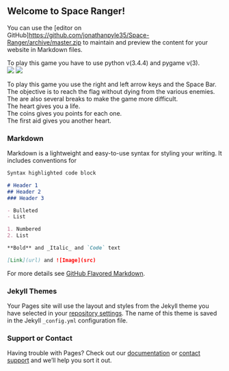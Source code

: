 ## Welcome to Space Ranger!

You can use the [editor on GitHub]https://github.com/jonathanpyle35/Space-Ranger/archive/master.zip to maintain and preview the content for your website in Markdown files.

To play this game you have to use python v(3.4.4) and pygame v(3).  
<img src="example_picture1.jpg">
<img src="example_picture2.jpg">

To play this game you use the right and left arrow keys and the Space Bar.  
The objective is to reach the flag without dying from the various enemies.  
The are also several breaks to make the game more difficult.  
The heart gives you a life.  
The coins gives you points for each one.  
The first aid gives you another heart.  
### Markdown

Markdown is a lightweight and easy-to-use syntax for styling your writing. It includes conventions for

```markdown
Syntax highlighted code block

# Header 1
## Header 2
### Header 3

- Bulleted
- List

1. Numbered
2. List

**Bold** and _Italic_ and `Code` text

[Link](url) and ![Image](src)
```

For more details see [GitHub Flavored Markdown](https://guides.github.com/features/mastering-markdown/).

### Jekyll Themes

Your Pages site will use the layout and styles from the Jekyll theme you have selected in your [repository settings](https://github.com/jonathanpyle35/Programming-Platformer-/settings). The name of this theme is saved in the Jekyll `_config.yml` configuration file.

### Support or Contact

Having trouble with Pages? Check out our [documentation](https://help.github.com/categories/github-pages-basics/) or [contact support](https://github.com/contact) and we’ll help you sort it out.

